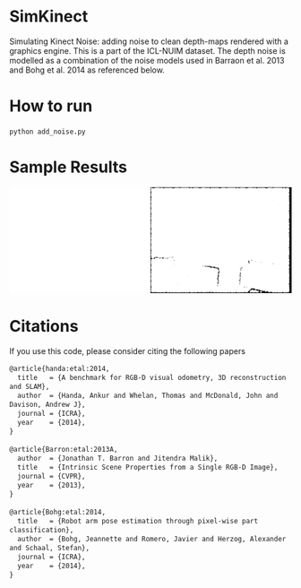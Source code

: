 # SimKinect

Simulating Kinect Noise: adding noise to clean depth-maps rendered with a graphics engine. This is a part of the ICL-NUIM dataset. The depth noise is modelled as a combination of the noise models used in Barraon et al. 2013 and Bohg et al. 2014 as referenced below.

# How to run 

`python add_noise.py` 

# Sample Results

![Sample Result](./images_for_git/depth_noised_181.png)

# Citations

If you use this code, please consider citing the following papers

```
@article{handa:etal:2014,
  title   = {A benchmark for RGB-D visual odometry, 3D reconstruction and SLAM},
  author  = {Handa, Ankur and Whelan, Thomas and McDonald, John and Davison, Andrew J},
  journal = {ICRA},
  year    = {2014},
}

@article{Barron:etal:2013A,
  author  = {Jonathan T. Barron and Jitendra Malik},
  title   = {Intrinsic Scene Properties from a Single RGB-D Image},
  journal = {CVPR},
  year    = {2013},
}

@article{Bohg:etal:2014,
  title   = {Robot arm pose estimation through pixel-wise part classification},
  author  = {Bohg, Jeannette and Romero, Javier and Herzog, Alexander and Schaal, Stefan},
  journal = {ICRA},
  year    = {2014},
}

```

